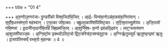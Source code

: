 +++
title = "01 4"

+++
अ॒रु॒णो॑ऽरु॒णर॑जाᳶ पु॒ण्डरी॑को विश्व॒जिद॑भि॒जित् । आ॒र्द्रᳶ पिन्व॑मा॒नोऽन्न॑वा॒न्रस॑वा॒निरा॑वान् । स॒र्वौ॒ष॒धस्स॑म्भ॒रो मह॑स्वान् । ए॒ज॒त्का जो॑व॒त्काः । ख्षु॒ल्ल॒काश्शि॑पिविष्ट॒काः । स॒रि॒स्र॒रास्सु॒शेर॑वः । अ॒जि॒रासो॑ गमि॒ष्णवः॑ । इ॒दानी॑न्त॒दानी॑मे॒तर्हि॑ ख्षि॒प्रम॑जि॒रम् । आ॒शुर्नि॑मे॒षᳶ फ॒णो द्रव॑न्नति॒द्रव॑न् । त्वर॒ꣳ॒स्त्वर॑माण आ॒शुराशी॑याञ्ज॒वः । अ॒ग्नि॒ष्टो॒म उ॒क्थ्यो॑ऽतिरा॒त्रो द्वि॑रा॒त्रस्त्रि॑रा॒त्रश्च॑तूरा॒त्रः । अ॒ग्निर्ऋ॒तुस्सूर्य॑ ऋ॒तुश्च॒न्द्रमा॑ ऋ॒तुः । प्र॒जाप॑तिस्सव्ँ वथ्स॒रो म॒हान्कः ॥ 4 ॥


